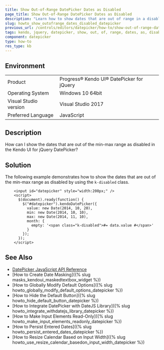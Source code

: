```yaml
---
title: Show Out-of-Range DatePicker Dates as Disabled
page_title: Show Out-of-Range DatePicker Dates as Disabled
description: "Learn how to show dates that are out of range in a disabled style in the Kendo UI datePicker widget."
slug: howto_show_outofrange_dates_disabled_datepicker
previous_url: /controls/editors/datepicker/how-to/show-out-of-range-dates-in-disabled-style
tags: kendo, jquery, datepicker, show, out, of, range, dates, as, disabled, inactive
component: datepicker
type: how-to
res_type: kb
---
```


## Environment

<table>
 <tr>
  <td>Product</td>
  <td>Progress® Kendo UI® DatePicker for jQuery</td>
 </tr>
 <tr>
  <td>Operating System</td>
  <td>Windows 10 64bit</td>
 </tr>
 <tr>
  <td>Visual Studio version</td>
  <td>Visual Studio 2017</td>
 </tr>
 <tr>
  <td>Preferred Language</td>
  <td>JavaScript</td>
 </tr>
</table>

## Description

How can I show the dates that are out of the min-max range as disabled in the Kendo UI for jQuery DatePicker?

## Solution

The following example demonstrates how to show the dates that are out of the min-max range as disabled by using the `k-disabled` class.

```dojo
    <input id="datepicker" style="width:200px;" />
    <script>
      $(document).ready(function() {
        $("#datepicker").kendoDatePicker({
          value: new Date(2014, 10, 20),
          min: new Date(2014, 10, 10),
          max: new Date(2014, 11, 10),
          month: {
            empty: '<span class="k-disabled">#= data.value #</span>'
          }
        });
      });
    </script>
```

## See Also

* [DatePicker JavaScript API Reference](/api/javascript/ui/datepicker)
* [How to Create Date Masking]({% slug masks_kendoui_maskedtextbox_widget %})
* [How to Globally Modify Default Options]({% slug howto_globally_modify_default_options_datepicker %})
* [How to Hide the Default Button]({% slug howto_hide_default_button_datepicker %})
* [How to Integrate DatePicker with DateJS Library]({% slug howto_integrate_withdatejs_library_datepicker %})
* [How to Make Input Elements Read-Only]({% slug howto_make_input_elements_readonly_datepicker %})
* [How to Persist Entered Dates]({% slug howto_persist_entered_dates_datepicker %})
* [How to Resize Calendar Based on Input Width]({% slug howto_use_resize_calendar_basedon_input_width_datepicker %})
